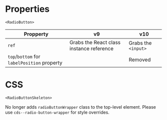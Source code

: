 # Properties

`<RadioButton>`

| Propperty                                   | v9                                       | v10                 |
| ------------------------------------------- | ---------------------------------------- | ------------------- |
| `ref`                                       | Grabs the React class instance reference | Grabs the `<input>` |
| `top`/`bottom` for `labelPosition` property |                                          | Removed             |

# CSS

`<RadioButtonSkeleton>`

No longer adds `radioButtonWrapper` class to the top-level element. Please use
`cds--radio-button-wrapper` for style overrides.
